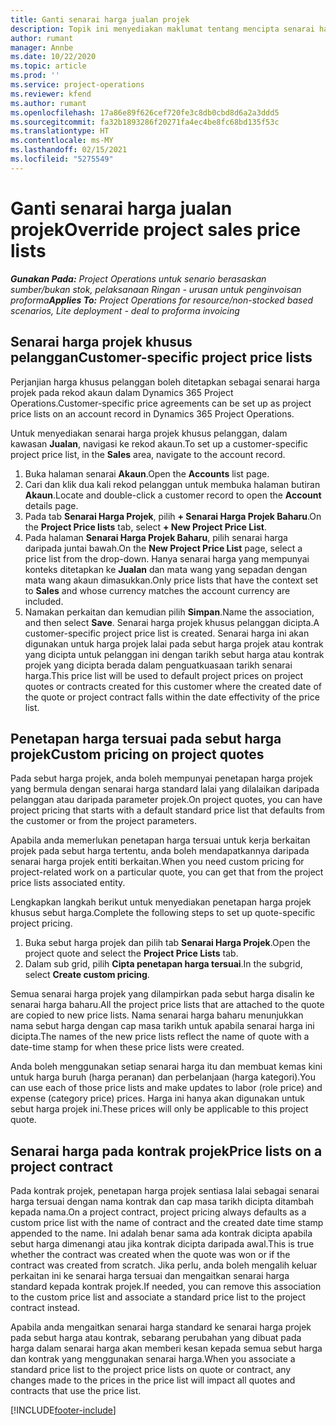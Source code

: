 ```yaml
---
title: Ganti senarai harga jualan projek
description: Topik ini menyediakan maklumat tentang mencipta senarai harga jualan tersuai.
author: rumant
manager: Annbe
ms.date: 10/22/2020
ms.topic: article
ms.prod: ''
ms.service: project-operations
ms.reviewer: kfend
ms.author: rumant
ms.openlocfilehash: 17a86e89f626cef720fe3c8db0cbd8d6a2a3ddd5
ms.sourcegitcommit: fa32b1893286f20271fa4ec4be8fc68bd135f53c
ms.translationtype: HT
ms.contentlocale: ms-MY
ms.lasthandoff: 02/15/2021
ms.locfileid: "5275549"
---
```

# <a name="override-project-sales-price-lists"></a><span data-ttu-id="d0aaa-103">Ganti senarai harga jualan projek</span><span class="sxs-lookup"><span data-stu-id="d0aaa-103">Override project sales price lists</span></span>

<span data-ttu-id="d0aaa-104">_**Gunakan Pada:** Project Operations untuk senario berasaskan sumber/bukan stok, pelaksanaan Ringan - urusan untuk penginvoisan proforma_</span><span class="sxs-lookup"><span data-stu-id="d0aaa-104">_**Applies To:** Project Operations for resource/non-stocked based scenarios, Lite deployment - deal to proforma invoicing_</span></span>

## <a name="customer-specific-project-price-lists"></a><span data-ttu-id="d0aaa-105">Senarai harga projek khusus pelanggan</span><span class="sxs-lookup"><span data-stu-id="d0aaa-105">Customer-specific project price lists</span></span>

<span data-ttu-id="d0aaa-106">Perjanjian harga khusus pelanggan boleh ditetapkan sebagai senarai harga projek pada rekod akaun dalam Dynamics 365 Project Operations.</span><span class="sxs-lookup"><span data-stu-id="d0aaa-106">Customer-specific price agreements can be set up as project price lists on an account record in Dynamics 365 Project Operations.</span></span>

<span data-ttu-id="d0aaa-107">Untuk menyediakan senarai harga projek khusus pelanggan, dalam kawasan **Jualan**, navigasi ke rekod akaun.</span><span class="sxs-lookup"><span data-stu-id="d0aaa-107">To set up a customer-specific project price list, in the **Sales** area, navigate to the account record.</span></span>

1. <span data-ttu-id="d0aaa-108">Buka halaman senarai **Akaun**.</span><span class="sxs-lookup"><span data-stu-id="d0aaa-108">Open the **Accounts** list page.</span></span>
2. <span data-ttu-id="d0aaa-109">Cari dan klik dua kali rekod pelanggan untuk membuka halaman butiran **Akaun**.</span><span class="sxs-lookup"><span data-stu-id="d0aaa-109">Locate and double-click a customer record to open the **Account** details page.</span></span>
3. <span data-ttu-id="d0aaa-110">Pada tab **Senarai Harga Projek**, pilih **+ Senarai Harga Projek Baharu**.</span><span class="sxs-lookup"><span data-stu-id="d0aaa-110">On the **Project Price lists** tab, select **+ New Project Price List**.</span></span>
4. <span data-ttu-id="d0aaa-111">Pada halaman **Senarai Harga Projek Baharu**, pilih senarai harga daripada juntai bawah.</span><span class="sxs-lookup"><span data-stu-id="d0aaa-111">On the **New Project Price List** page, select a price list from the drop-down.</span></span> <span data-ttu-id="d0aaa-112">Hanya senarai harga yang mempunyai konteks ditetapkan ke **Jualan** dan mata wang yang sepadan dengan mata wang akaun dimasukkan.</span><span class="sxs-lookup"><span data-stu-id="d0aaa-112">Only price lists that have the context set to **Sales** and whose currency matches the account currency are included.</span></span>
5. <span data-ttu-id="d0aaa-113">Namakan perkaitan dan kemudian pilih **Simpan**.</span><span class="sxs-lookup"><span data-stu-id="d0aaa-113">Name the association, and then select **Save**.</span></span> <span data-ttu-id="d0aaa-114">Senarai harga projek khusus pelanggan dicipta.</span><span class="sxs-lookup"><span data-stu-id="d0aaa-114">A customer-specific project price list is created.</span></span> <span data-ttu-id="d0aaa-115">Senarai harga ini akan digunakan untuk harga projek lalai pada sebut harga projek atau kontrak yang dicipta untuk pelanggan ini dengan tarikh sebut harga atau kontrak projek yang dicipta berada dalam penguatkuasaan tarikh senarai harga.</span><span class="sxs-lookup"><span data-stu-id="d0aaa-115">This price list will be used to default project prices on project quotes or contracts created for this customer where the created date of the quote or project contract falls within the date effectivity of the price list.</span></span>

## <a name="custom-pricing-on-project-quotes"></a><span data-ttu-id="d0aaa-116">Penetapan harga tersuai pada sebut harga projek</span><span class="sxs-lookup"><span data-stu-id="d0aaa-116">Custom pricing on project quotes</span></span>

<span data-ttu-id="d0aaa-117">Pada sebut harga projek, anda boleh mempunyai penetapan harga projek yang bermula dengan senarai harga standard lalai yang dilalaikan daripada pelanggan atau daripada parameter projek.</span><span class="sxs-lookup"><span data-stu-id="d0aaa-117">On project quotes, you can have project pricing that starts with a default standard price list that defaults from the customer or from the project parameters.</span></span>

<span data-ttu-id="d0aaa-118">Apabila anda memerlukan penetapan harga tersuai untuk kerja berkaitan projek pada sebut harga tertentu, anda boleh mendapatkannya daripada senarai harga projek entiti berkaitan.</span><span class="sxs-lookup"><span data-stu-id="d0aaa-118">When you need custom pricing for project-related work on a particular quote, you can get that from the project price lists associated entity.</span></span>

<span data-ttu-id="d0aaa-119">Lengkapkan langkah berikut untuk menyediakan penetapan harga projek khusus sebut harga.</span><span class="sxs-lookup"><span data-stu-id="d0aaa-119">Complete the following steps to set up quote-specific project pricing.</span></span>

1. <span data-ttu-id="d0aaa-120">Buka sebut harga projek dan pilih tab **Senarai Harga Projek**.</span><span class="sxs-lookup"><span data-stu-id="d0aaa-120">Open the project quote and select the **Project Price Lists** tab.</span></span>
2. <span data-ttu-id="d0aaa-121">Dalam sub grid, pilih **Cipta penetapan harga tersuai**.</span><span class="sxs-lookup"><span data-stu-id="d0aaa-121">In the subgrid, select **Create custom pricing**.</span></span>

<span data-ttu-id="d0aaa-122">Semua senarai harga projek yang dilampirkan pada sebut harga disalin ke senarai harga baharu.</span><span class="sxs-lookup"><span data-stu-id="d0aaa-122">All the project price lists that are attached to the quote are copied to new price lists.</span></span> <span data-ttu-id="d0aaa-123">Nama senarai harga baharu menunjukkan nama sebut harga dengan cap masa tarikh untuk apabila senarai harga ini dicipta.</span><span class="sxs-lookup"><span data-stu-id="d0aaa-123">The names of the new price lists reflect the name of quote with a date-time stamp for when these price lists were created.</span></span>

<span data-ttu-id="d0aaa-124">Anda boleh menggunakan setiap senarai harga itu dan membuat kemas kini untuk harga buruh (harga peranan) dan perbelanjaan (harga kategori).</span><span class="sxs-lookup"><span data-stu-id="d0aaa-124">You can use each of those price lists and make updates to labor (role price) and expense (category price) prices.</span></span> <span data-ttu-id="d0aaa-125">Harga ini hanya akan digunakan untuk sebut harga projek ini.</span><span class="sxs-lookup"><span data-stu-id="d0aaa-125">These prices will only be applicable to this project quote.</span></span>

## <a name="price-lists-on-a-project-contract"></a><span data-ttu-id="d0aaa-126">Senarai harga pada kontrak projek</span><span class="sxs-lookup"><span data-stu-id="d0aaa-126">Price lists on a project contract</span></span>

<span data-ttu-id="d0aaa-127">Pada kontrak projek, penetapan harga projek sentiasa lalai sebagai senarai harga tersuai dengan nama kontrak dan cap masa tarikh dicipta ditambah kepada nama.</span><span class="sxs-lookup"><span data-stu-id="d0aaa-127">On a project contract, project pricing always defaults as a custom price list with the name of contract and the created date time stamp appended to the name.</span></span> <span data-ttu-id="d0aaa-128">Ini adalah benar sama ada kontrak dicipta apabila sebut harga dimenangi atau jika kontrak dicipta daripada awal.</span><span class="sxs-lookup"><span data-stu-id="d0aaa-128">This is true whether the contract was created when the quote was won or if the contract was created from scratch.</span></span> <span data-ttu-id="d0aaa-129">Jika perlu, anda boleh mengalih keluar perkaitan ini ke senarai harga tersuai dan mengaitkan senarai harga standard kepada kontrak projek.</span><span class="sxs-lookup"><span data-stu-id="d0aaa-129">If needed, you can remove this association to the custom price list and associate a standard price list to the project contract instead.</span></span>

<span data-ttu-id="d0aaa-130">Apabila anda mengaitkan senarai harga standard ke senarai harga projek pada sebut harga atau kontrak, sebarang perubahan yang dibuat pada harga dalam senarai harga akan memberi kesan kepada semua sebut harga dan kontrak yang menggunakan senarai harga.</span><span class="sxs-lookup"><span data-stu-id="d0aaa-130">When you associate a standard price list to the project price lists on quote or contract, any changes made to the prices in the price list will impact all quotes and contracts that use the price list.</span></span>


[!INCLUDE[footer-include](../includes/footer-banner.md)]